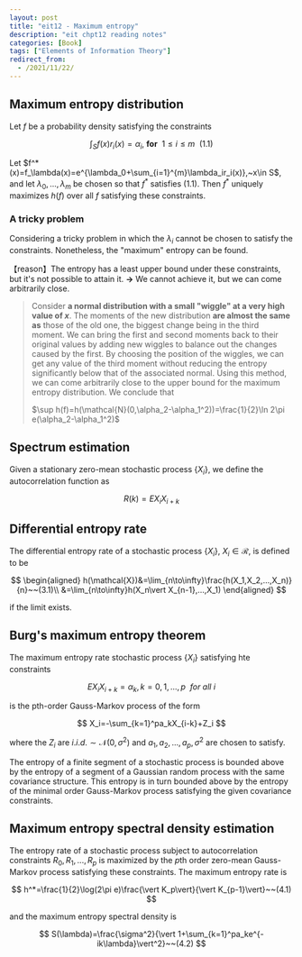 ```yaml
---
layout: post
title: "eit12 - Maximum entropy"
description: "eit chpt12 reading notes"
categories: [Book]
tags: ["Elements of Information Theory"]
redirect_from:
  - /2021/11/22/
---
```


<head>
    <script src="https://cdn.mathjax.org/mathjax/latest/MathJax.js?config=TeX-AMS-MML_HTMLorMML" type="text/javascript"></script>
    <script type="text/x-mathjax-config">
        MathJax.Hub.Config({
            tex2jax: {
            skipTags: ['script', 'noscript', 'style', 'textarea', 'pre'],
            inlineMath: [['$','$']]
            }
        });
    </script>
</head>

## Maximum entropy distribution

Let $f$ be a probability density satisfying the constraints

$$
\int_Sf(x)r_i(x)=\alpha_i,~\mathbf{for}~~1\le i\le m~~(1.1)
$$

Let $f^*(x)=f_\lambda(x)=e^{\lambda_0+\sum_{i=1}^{m}\lambda_ir_i(x)},~x\in S$, and let $\lambda_0,...,\lambda_m$ be chosen so that $f^*$ satisfies (1.1). Then $f^*$ uniquely maximizes $h(f)$ over all $f$ satisfying these constraints.

### A tricky problem

Considering a tricky problem in which the $\lambda_i$ cannot be chosen to satisfy the constraints. Nonetheless, the "maximum" entropy can be found.

【reason】The entropy has a least upper bound under these constraints, but it's not possible to attain it. **->** We cannot achieve it, but we can come arbitrarily close.

> Consider **a normal distribution with a small "wiggle" at a very high value of $x$**. The moments of the new distribution **are almost the same as** those of the old one, the biggest change being in the third moment. We can bring the first and second moments back to their original values by adding new wiggles to balance out the changes caused by the first. By choosing the position of the wiggles, we can get any value of the third moment without reducing the entropy significantly below that of the associated normal. Using this method, we can come arbitrarily close to the upper bound for the maximum entropy distribution. We conclude that
>
> $\sup h(f)=h(\mathcal{N}(0,\alpha_2-\alpha_1^2))=\frac{1}{2}\ln 2\pi e(\alpha_2-\alpha_1^2)$

## Spectrum estimation

Given a stationary zero-mean stochastic process $\{X_i\}$, we define the autocorrelation function as

$$
R(k)=EX_iX_{i+k}
$$

## Differential entropy rate

The differential entropy rate of a stochastic process $\{X_i\}$, $X_i\in\mathcal{R}$, is defined to be

$$
\begin{aligned}
    h(\mathcal{X})&=\lim_{n\to\infty}\frac{h(X_1,X_2,...,X_n)}{n}~~(3.1)\\
    &=\lim_{n\to\infty}h(X_n\vert X_{n-1},...,X_1)
\end{aligned}
$$

if the limit exists.

## Burg's maximum entropy theorem

The maximum entropy rate stochastic process $\{X_i\}$ satisfying hte constraints

$$
EX_iX_{i+k}=\alpha_k,k=0,1,...,p~~for~all~i
$$

is the pth-order Gauss-Markov process of the form

$$
X_i=-\sum_{k=1}^pa_kX_{i-k}+Z_i
$$

where the $Z_i$ are $i.i.d.\sim\mathcal{N}(0,\sigma^2)$ and $a_1,a_2,...,a_p, \sigma^2$ are chosen to satisfy.

The entropy of a finite segment of a stochastic process is bounded above by the entropy of a segment of a Gaussian random process with the same covariance structure. This entropy is in turn bounded above by the entropy of the minimal order Gauss-Markov process satisfying the given covariance constraints.

## Maximum entropy spectral density estimation

The entropy rate of a stochastic process subject to autocorrelation constraints $R_0,R_1,...,R_p$ is maximized by the $p$th order zero-mean Gauss-Markov process satisfying these constraints. The maximum entropy rate is

$$
h^*=\frac{1}{2}\log(2\pi e)\frac{\vert K_p\vert}{\vert K_{p-1}\vert}~~(4.1)
$$

and the maximum entropy spectral density is

$$
S(\lambda)=\frac{\sigma^2}{\vert 1+\sum_{k=1}^pa_ke^{-ik\lambda}\vert^2}~~(4.2)
$$
